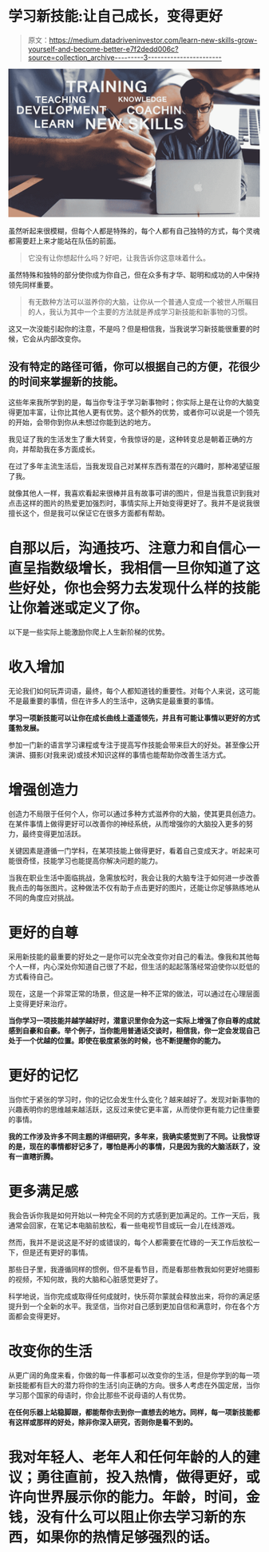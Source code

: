 # 学习新技能:让自己成长，变得更好

> 原文：<https://medium.datadriveninvestor.com/learn-new-skills-grow-yourself-and-become-better-e7f2dedd006c?source=collection_archive---------3----------------------->

![](img/fc89bf3575602309bab8c1cfaa992195.png)

虽然听起来很模糊，但每个人都是特殊的，每个人都有自己独特的方式，每个灵魂都需要赶上来才能站在队伍的前面。

> 它没有让你想起什么吗？好吧，让我告诉你这意味着什么。

虽然特殊和独特的部分使你成为你自己，但在众多有才华、聪明和成功的人中保持领先同样重要。

> 有无数种方法可以滋养你的大脑，让你从一个普通人变成一个被世人所瞩目的人，我认为其中一个主要的方法就是养成学习新技能和新事物的习惯。

这又一次没能引起你的注意，不是吗？但是相信我，当我说学习新技能很重要的时候，它会从内部改变你。

## 没有特定的路径可循，你可以根据自己的方便，花很少的时间来掌握新的技能。

这些年来我所学到的是，每当你专注于学习新事物时；你实际上是在让你的大脑变得更加丰富，让你比其他人更有优势。这个额外的优势，或者你可以说是一个领先的开始，会带你到你从未想过你能到达的地方。

我见证了我的生活发生了重大转变，令我惊讶的是，这种转变总是朝着正确的方向，并帮助我在多方面成长。

在过了多年主流生活后，当我发现自己对某样东西有潜在的兴趣时，那种渴望征服了我。

就像其他人一样，我喜欢看起来很棒并且有故事可讲的图片，但是当我意识到我对点击这样的图片的热爱更加强烈时，事情实际上开始变得更好了。我并不是说我很擅长这个，但是我可以保证它在很多方面都有帮助。

# **自那以后，沟通技巧、注意力和自信心一直呈指数级增长，我相信一旦你知道了这些好处，你也会努力去发现什么样的技能让你着迷或定义了你。**

以下是一些实际上能激励你爬上人生新阶梯的优势。

# 收入增加

无论我们如何玩弄词语，最终，每个人都知道钱的重要性。对每个人来说，这可能不是最重要的事情，但在许多人的生活中，这确实是最重要的事情。

**学习一项新技能可以让你在成长曲线上遥遥领先，并且有可能让事情以更好的方式蓬勃发展。**

参加一门新的语言学习课程或专注于提高写作技能会带来巨大的好处。甚至像公开演讲、摄影(对我来说)或技术知识这样的事情也能帮助你改善生活方式。

# 增强创造力

创造力不局限于任何个人，你可以通过多种方式滋养你的大脑，使其更具创造力。在某件事情上做得更好可以改善你的神经系统，从而增强你的大脑投入更多的努力，最终变得更加活跃。

关键因素是遵循一门学科，在某项技能上做得更好，看着自己变成天才。听起来可能很奇怪，技能学习也能提高你解决问题的能力。

当我在职业生活中面临挑战，急需放松时，我会让我的大脑专注于如何进一步改善我点击的每张图片。这种做法不仅有助于点击更好的图片，还能让你足够熟练地从不同的角度应对挑战。

# 更好的自尊

采用新技能的最重要的好处之一是你可以完全改变你对自己的看法。像我和其他每个人一样，内心深处你知道自己很了不起，但生活的起起落落经常迫使你以贬低的方式看待自己。

现在，这是一个非常正常的场景，但这是一种不正常的做法，可以通过在心理层面上变得更好来治疗。

**当你学习一项技能并越学越好时，潜意识里你会为这一实际上增强了你自尊的成就感到自豪和自豪。举个例子，当你能用普通话交谈时，相信我，你一定会发现自己处于一个优越的位置。即使在极度紧张的时候，也不断提醒你的能力。**

# 更好的记忆

当你忙于紧张的学习时，你的记忆会发生什么变化？越来越好了。发现对新事物的兴趣表明你的思维越来越活跃，这反过来使它更丰富，从而使你更有能力记住重要的事情。

**我的工作涉及许多不同主题的详细研究，多年来，我确实感觉到了不同。让我惊讶的是，现在的事情都好记多了，哪怕是再小的事情，只是因为我的大脑活跃了，没有一直瞎折腾。**

# 更多满足感

我会告诉你我是如何开始以一种完全不同的方式感到更加满足的。工作一天后，我通常会回家，在笔记本电脑前放松，看一些电视节目或玩一会儿在线游戏。

然而，我并不是说这是不好的或错误的，每个人都需要在忙碌的一天工作后放松一下，但是还有更好的事情。

那些日子里，我遵循同样的惯例，但不是看节目，而是看那些教我如何更好地摄影的视频，不知何故，我的大脑和心脏感觉更好了。

科学地说，当你完成或取得任何成就时，快乐荷尔蒙就会释放出来，将你的满足感提升到一个全新的水平。我坚信，当你对自己感到更加自信和满意时，你在各个方面都会变得更好。

# 改变你的生活

从更广阔的角度来看，你做的每一件事都可以改变你的生活，但是你学到的每一项新技能都有巨大的潜力将你的生活引向正确的方向。很多人考虑在外国定居，当你学习那个国家的母语时，你会比那些不说母语的人有优势。

**在任何乐器上站稳脚跟，都能帮你去到你一直想去的地方。同样，每一项新技能都有这样或那样的好处，除非你深入研究，否则你是看不到的。**

# 我对年轻人、老年人和任何年龄的人的建议；勇往直前，投入热情，做得更好，或许向世界展示你的能力。年龄，时间，金钱，没有什么可以阻止你去学习新的东西，如果你的热情足够强烈的话。